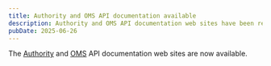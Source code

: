 ```yaml
---
title: Authority and OMS API documentation available
description: Authority and OMS API documentation web sites have been released.
pubDate: 2025-06-26
---
```


The [Authority](/authority-api/) and [OMS](/oms-api/) API documentation web sites are now available.
